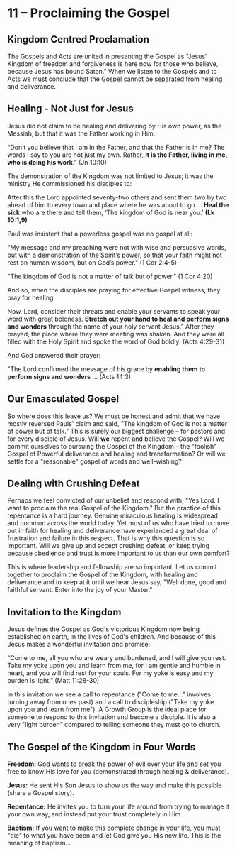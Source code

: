 # 11 – Proclaiming the Gospel

## Kingdom Centred Proclamation

The Gospels and Acts are united in presenting the Gospel as "Jesus' Kingdom of freedom and forgiveness is here now for those who believe, because Jesus has bound Satan." When we listen to the Gospels and to Acts we must conclude that the Gospel cannot be separated from healing and deliverance.

## Healing - Not Just for Jesus

Jesus did not claim to be healing and delivering by His own power, as the Messiah, but that it was the Father working in Him:

“Don’t you believe that I am in the Father, and that the Father is in me? The words I say to you are not just my own. Rather, **it is the Father, living in me, who is doing his work**.” (Jn 10:10)

The demonstration of the Kingdom was not limited to Jesus; it was the ministry He commissioned his disciples to:

After this the Lord appointed seventy-two others and sent them two by two ahead of him to every town and place where he was about to go … **Heal the sick** who are there and tell them, ‘The kingdom of God is near you.’ **(Lk 10:1,9)**

Paul was insistent that a powerless gospel was no gospel at all:

"My message and my preaching were not with wise and persuasive words, but with a demonstration of the Spirit’s power, so that your faith might not rest on human wisdom, but on God’s power." (1 Cor 2:4-5)

"The kingdom of God is not a matter of talk but of power." (1 Cor 4:20)

And so, when the disciples are praying for effective Gospel witness, they pray for healing:

Now, Lord, consider their threats and enable your servants to speak your word with great boldness. **Stretch out your hand to heal and perform signs and wonders** through the name of your holy servant Jesus.” After they prayed, the place where they were meeting was shaken. And they were all filled with the Holy Spirit and spoke the word of God boldly. (Acts 4:29-31)

And God answered their prayer:

"The Lord confirmed the message of his grace by **enabling them to perform signs and wonders** ... (Acts 14:3)

## Our Emasculated Gospel

So where does this leave us? We must be honest and admit that we have mostly reversed Pauls' claim and said, "The kingdom of God is not a matter of power but of talk." This is surely our biggest challenge – for pastors and for every disciple of Jesus. Will **we** repent and believe the Gospel? Will we commit ourselves to pursuing the Gospel of the Kingdom – the "foolish" Gospel of Powerful deliverance and healing and transformation? Or will we settle for a "reasonable" gospel of words and well-wishing?

## Dealing with Crushing Defeat

Perhaps we feel convicted of our unbelief and respond with, "Yes Lord. I want to proclaim the real Gospel of the Kingdom." But the practice of this repentance is a hard journey. Genuine miraculous healing is widespread and common across the world today. Yet most of us who have tried to move out in faith for healing and deliverance have experienced a great deal of frustration and failure in this respect. That is why this question is so important. Will we give up and accept crushing defeat, or keep trying because obedience and trust is more important to us than our own comfort?

This is where leadership and fellowship are so important. Let us commit together to proclaim the Gospel of the Kingdom, with healing and deliverance and to keep at it until we hear Jesus say, "Well done, good and faithful servant. Enter into the joy of your Master."

## Invitation to the Kingdom

Jesus defines the Gospel as God's victorious Kingdom now being established on earth, in the lives of God's children. And because of this Jesus makes a wonderful invitation and promise:

“Come to me, all you who are weary and burdened, and I will give you rest. Take my yoke upon you and learn from me, for I am gentle and humble in heart, and you will find rest for your souls. For my yoke is easy and my burden is light.” (Matt 11:28-30)

In this invitation we see a call to repentance ("Come to me..." involves turning away from ones past) and a call to discipleship ("Take my yoke upon you and learn from me"). A Growth Group is the ideal place for someone to respond to this invitation and become a disciple. It is also a very "light burden" compared to telling someone they must go to church.

## The Gospel of the Kingdom in Four Words

**Freedom:** God wants to break the power of evil over your life and set you free to know His love for you (demonstrated through healing & deliverance).

**Jesus:** He sent His Son Jesus to show us the way and make this possible (share a Gospel story).

**Repentance:** He invites you to turn your life around from trying to manage it your own way, and instead put your trust completely in Him.

**Baptism:** If you want to make this complete change in your life, you must "die" to what you have been and let God give you His new life. This is the meaning of baptism...
